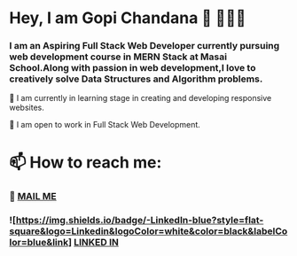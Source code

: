 # Hey, I am Gopi Chandana 👋 👩🏻‍💻

### I am an Aspiring Full Stack Web Developer currently pursuing  web development course in MERN Stack at Masai School.Along with passion in web development,I love to creatively solve Data Structures and Algorithm problems. 

🌱 I am currently in learning stage in creating and developing responsive websites.

👯 I am open to work in Full Stack Web Development.

# 📫 How to reach me: 

 ### 📧 [MAIL ME](mailto:gopichandanasiri@gmail.com)
 
 ### ![https://img.shields.io/badge/-LinkedIn-blue?style=flat-square&logo=Linkedin&logoColor=white&color=black&labelColor=blue&link] [LINKED IN](www.linkedin.com/in/gopichandana)


